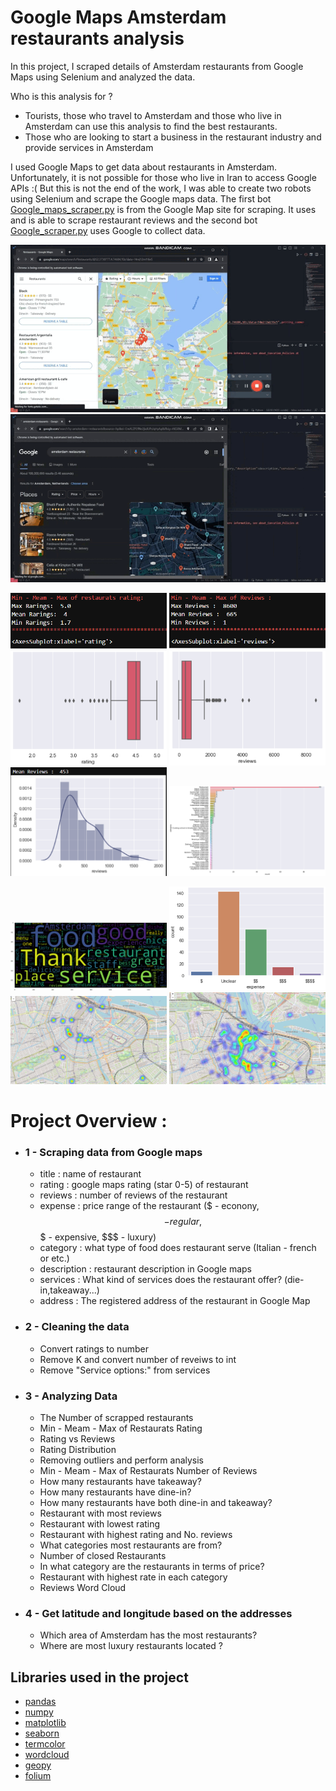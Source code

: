 # Google Maps Amsterdam restaurants analysis
In this project, I scraped details of Amsterdam restaurants from Google Maps using Selenium and analyzed the data. 

Who is this analysis for ?
- Tourists, those who travel to Amsterdam and those who live in Amsterdam can use this analysis to find the best restaurants.
- Those who are looking to start a business in the restaurant industry and provide services in Amsterdam

I used Google Maps to get data about restaurants in Amsterdam. Unfortunately, it is not possible for those who live in Iran to access Google APIs :( But this is not the end of the work, I was able to create two robots using Selenium and scrape the Google maps data. The first bot [Google_maps_scraper.py](https://github.com/meysamraz/Google-Maps-Amsterdam-restaurants-analysis/blob/master/Google_maps_scraper.py) is from the Google Map site for scraping. It uses and is able to scrape restaurant reviews and the second bot [Google_scraper.py](https://github.com/meysamraz/Google-Maps-Amsterdam-restaurants-analysis/blob/master/Google_scraper.py) uses Google to collect data. 

![alt Text](https://github.com/meysamraz/Google-Maps-Amsterdam-restaurants-analysis/blob/master/src/demo_scraper1.gif)![alt Text](https://github.com/meysamraz/Google-Maps-Amsterdam-restaurants-analysis/blob/master/src/demo_scraper2.gif)

<img src = "src/plot1.png" width ="250" /> <img src = "src/plot2.png" width ="250" /> <img src = "src/plot3.png" width ="250" />  <img src = "src/plot4.png" width ="250" />

<img src = "src/plot5.png" width ="250" /> <img src = "src/plot6.png" width ="250" /> <img src = "src/plot7.png" width ="250" />  <img src = "src/plot8.png" width ="250" />



# Project Overview :
- ### 1 - Scraping data from Google maps
    - title : name of restaurant
    - rating : google maps rating (star 0-5) of restaurant
    - reviews : number of reviews of the restaurant
    - expense : price range of the restaurant ($ - econony, $$ - regular, $$$  - expensive, $$$ - luxury)
    - category : what type of food does restaurant serve (Italian - french or etc.)
    - description : restaurant description in Google maps
    - services : What kind of services does the restaurant offer? (die-in,takeaway...)
    - address : The registered address of the restaurant in Google Map

- ### 2 - Cleaning the data
    - Convert ratings to number
    - Remove K and convert number of reveiws to int
    - Remove "Service options:" from services
- ### 3 - Analyzing Data
    - The Number of scrapped restaurants
    - Min - Meam - Max of Restaurats Rating
    - Rating vs Reviews
    - Rating Distribution
    - Removing outliers and perform analysis
    - Min - Meam - Max of Restaurats Number of Reviews
    - How many restaurants have takeaway?
    - How many restaurants have dine-in?
    - How many restaurants have both dine-in and takeaway?
    - Restaurant with most reviews
    - Restaurant with lowest rating
    - Restaurant with highest rating and No. reviews
    - What categories most restaurants are from?
    - Number of closed Restaurants
    - In what category are the restaurants in terms of price?
    - Restaurant with highest rate in each category
    - Reviews Word Cloud
- ### 4 - Get latitude and longitude based on the addresses
    - Which area of Amsterdam has the most restaurants?
    - Where are most luxury restaurants located ?



##  Libraries used in the project

- [pandas](https://pandas.pydata.org/)
- [numpy](https://numpy.org/)
- [matplotlib](https://matplotlib.org/)
- [seaborn](https://seaborn.pydata.org/)
- [termcolor](https://pypi.org/project/termcolor/)
- [wordcloud](https://pypi.org/project/wordcloud/)
- [geopy](https://geopy.readthedocs.io/)
- [folium](https://python-visualization.github.io/folium/)

